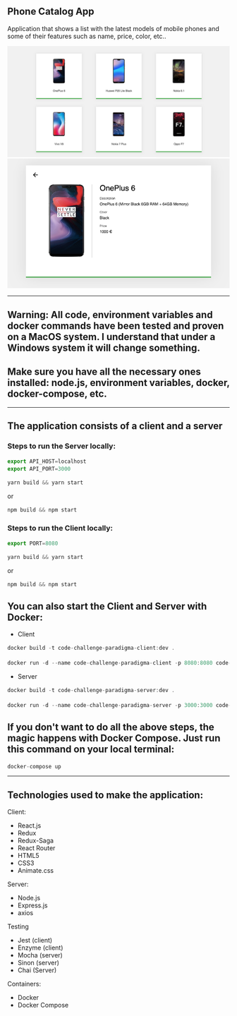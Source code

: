 ## Phone Catalog App

Application that shows a list with the latest models of mobile phones and some of their features such as name, price, color, etc..

![alt text](./app-home.png "Home preview")
![alt text](./app-detail.png "Detail preview")

---
## Warning: All code, environment variables and docker commands have been tested and proven on a MacOS system. I understand that under a Windows system it will change something.
## Make sure you have all the necessary ones installed: node.js, environment variables, docker, docker-compose, etc.
---

## The application consists of a client and a server

### Steps to run the Server locally:

```javascript
export API_HOST=localhost
export API_PORT=3000
```

```javascript
yarn build && yarn start
```
or

```javascript
npm build && npm start
```

### Steps to run the Client locally:

```javascript
export PORT=8080
````

```javascript
yarn build && yarn start
```
or

```javascript
npm build && npm start
```

## You can also start the Client and Server with Docker:

- Client
```javascript
docker build -t code-challenge-paradigma-client:dev .

docker run -d --name code-challenge-paradigma-client -p 8080:8080 code-challenge-paradigma-client:dev
```

- Server

```javascript
docker build -t code-challenge-paradigma-server:dev .

docker run -d --name code-challenge-paradigma-server -p 3000:3000 code-challenge-paradigma-server:dev
````

## If you don't want to do all the above steps, the magic happens with Docker Compose. Just run this command on your local terminal:

```javascript
docker-compose up
```

---

## Technologies used to make the application:

Client:
- React.js
- Redux
- Redux-Saga
- React Router
- HTML5
- CSS3
- Animate.css

Server:
- Node.js
- Express.js
- axios

Testing
- Jest (client)
- Enzyme (client)
- Mocha (server)
- Sinon (server)
- Chai (Server)

Containers:
- Docker
- Docker Compose
